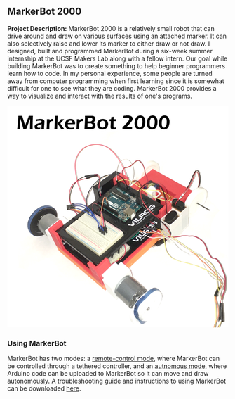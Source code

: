 ## MarkerBot 2000

**Project Description:** MarkerBot 2000 is a relatively small robot that can drive around and draw on various surfaces using an attached marker. It can also selectively raise and lower its marker to either draw or not draw. I designed, built and programmed  MarkerBot during a six-week summer internship at the UCSF Makers Lab along with a fellow intern. Our goal while building MarkerBot was to create something to help beginner programmers learn how to code. In my personal experience, some people are turned away from computer programming when first learning since it is somewhat difficult for one to see what they are coding. MarkerBot 2000 provides a way to visualize and interact with the results of one's programs.

[<img src="images/markerbot2000.png?raw=true">](/markerbot-2000)

### Using MarkerBot

MarkerBot has two modes: a [remote-control mode](/markerbot-remote-control-guide.md), where MarkerBot can be controlled through a tethered controller, and an [autnomous mode](/autonomous-control-guide.md), where Arduino code can be uploaded to MarkerBot so it can move and draw autonomously. A troubleshooting guide and instructions to using MarkerBot can be downloaded <a href="/downloads/MarkerBotGuide.docx" download>here</a>.
